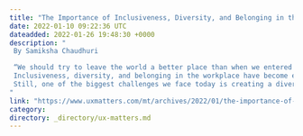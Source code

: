 ```yaml
---
title: "The Importance of Inclusiveness, Diversity, and Belonging in the Workplace"
date: 2022-01-10 09:22:36 UTC
dateadded: 2022-01-26 19:48:30 +0000
description: "
 By Samiksha Chaudhuri 

 “We should try to leave the world a better place than when we entered it.”—Michio Kaku 
 Inclusiveness, diversity, and belonging in the workplace have become essential parts of a ubiquitous, ever-present ideology for organizations. Diversity and inclusion are quickly moving to the top of organizations’ lists of priorities because of the value they add.  Not only do they contribute to creating a happier, more discretionary, and productive workforce, they also improve the organizations’ financial performance, as multiple studies have reported. 
 Still, one of the biggest challenges we face today is creating a diverse and inclusive environment for the workforce. Achieving true diversity and inclusion takes more than a training video or a session about being polite to coworkers. Many reputed organizations have been taking measures across multiple fronts—including hiring, promotions, opportunities, behavior, and more—to instill, improve, and constantly monitor these principles. Awareness of the business case for inclusion and diversity is on the rise. While social justice is typically the initial impetus behind these efforts, companies have increasingly begun to regard inclusion, diversity, and belonging as a source of competitive advantage—and more specifically, as a key enabler of growth. Read More 
"
link: "https://www.uxmatters.com/mt/archives/2022/01/the-importance-of-inclusiveness-diversity-and-belonging-in-the-workplace.php"
category:
directory: _directory/ux-matters.md
---
```

